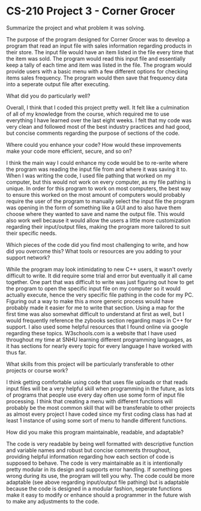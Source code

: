 # CS-210 Project 3 - Corner Grocer


  Summarize the project and what problem it was solving.

  The purpose of the program designed for Corner Grocer was to develop a program that read an input file with sales information regarding products in their store.
  The input file would have an item listed in the file every time that the item was sold. The program would read this input file and essentially keep a tally of
  each time and item was listed in the file. The program would provide users with a basic menu with a few different options for checking items sales frequency.
  The program would then save that frequency data into a seperate output file after executing.
  
  What did you do particularly well?

  Overall, I think that I coded this project pretty well. It felt like a culmination of all of my knowledge from the course, which required me to use everything
  I have learned over the last eight weeks. I felt that my code was very clean and followed most of the best industry practices and had good, but concise comments regarding
  the purpose of sections of the code.
  
  Where could you enhance your code? How would these improvements make your code more efficient, secure, and so on?

  I think the main way I could enhance my code would be to re-write where the program was reading the input file from and where it was saving it to. When I was writing
  the code, I used file pathing that worked on my computer, but this would not work on every computer, as my file pathing is unique. In order for this program to work on most
  computers, the best way to ensure this worked on the most amount of computers would probably require the user of the program to manually select the input file the program 
  was opening in the form of something like a GUI and to also have them choose where they wanted to save and name the output file. This would also work well because it would
  allow the users a little more customization regarding their input/output files, making the program more tailored to suit their specific needs. 

  
  Which pieces of the code did you find most challenging to write, and how did you overcome this? What tools or resources are you adding to your support network?

  While the program may look intimidating to new C++ users, it wasn't overly difficult to write. It did require some trial and error but eventually it all came together.
  One part that was difficult to write was just figuring out how to get the program to open the specific input file on my computer so it would actually execute, hence the
  very specific file pathing in the code for my PC. Figuring out a way to make this a more generic process would have probably made it easier for me to write that section.
  Using a map for the first time was also somewhat difficult to understand at first as well, but I would frequently reference the zybooks section regarding maps in C++ for 
  support. I also used some helpful resources that I found online via google regarding these topics. W3schools.com is a website that I have used throughout my 
  time at SNHU learning different programming languages, as it has sections for nearly every topic for every language I have worked with thus far.
  
  What skills from this project will be particularly transferable to other projects or course work?

  I think getting comfortable using code that uses file uploads or that reads input files will be a very helpful skill when programming in the future, as lots of programs
  that people use every day often use some form of input file processing. I think that creating a menu with different functions will probably be the most common skill that
  will be transferable to other projects as almost every project I have coded since my first coding class has had at least 1 instance of using some sort of menu to handle
  different functions.
  
  How did you make this program maintainable, readable, and adaptable?

  The code is very readable by being well formatted with descriptive function and variable names and robust but concise comments throughout, providing helpful information regarding how each section of code is supposed to behave.
  The code is very maintainable as it is intentionally pretty modular in its design and supports error handling. If something goes wrong during its use, the program will tell you why.
  The code could be more adaptable (see above regarding input/output file pathing) but is adaptable because the code is designed in a modular fashion, seperate functions make it easy to modify or enhance should a programmer in the
  future wish to make any adjustments to the code.
  

